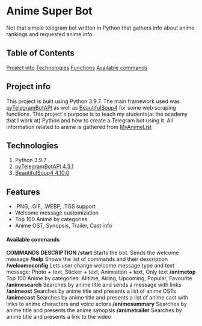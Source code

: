 # Anime Super Bot
Not that simple telegram bot written in Python that gathers info about anime rankings and requested anime info.

## Table of Contents
[Project info](#project-info)
[Technologies](#technologies)
[Functions](#functions)
[Available commands]($available-commands)

## Project info
This project is built using Python 3.9.7. The main framework used was [pyTelegramBotAPI](https://github.com/eternnoir/pyTelegramBotAPI) as well as [BeautifulSoup4](https://www.crummy.com/software/BeautifulSoup/bs4/doc/) for some web scraping functions. This project's purpose is to teach my students(at the academy that I work at) Python and how to create a Telegram bot using it. All information related to anime is gathered from [MyAnimeList](https://myanimelist.net/)

## Technologies
1. Python 3.9.7
2. [pyTelegramBotAPI 4.3.1](https://github.com/eternnoir/pyTelegramBotAPI)
3. [BeautifulSoup4 4.10.0](https://www.crummy.com/software/BeautifulSoup/bs4/doc/)

## Features
- .PNG, .GIF, .WEBP, .TGS support
- Welcome message customization
- Top 100 Anime by categories
- Anime OST, Synopsis, Trailer, Cast info

#### Available commands
**COMMANDS**                **DESCRIPTION**
**/start**                  Starts the bot. Sends the welcome message
**/help**                   Shows the list of commands and their description
**/welcomeconfig**          Lets user change welcome message type and text message: Photo + text, Sticker + text, Animiation + text, Only text
**/animetop**               Top 100 Anime by categories: Alltime, Airing, Upcoming, Popular, Favourite
**/animesearch**            Searches by anime title and sends a message with links
**/animeost**               Searches by anime title and presents a list of anime OSTs
**/animecast**              Searches by anime title and presents a list of anime cast with links to anime characters and voice actors
**/animesummary**           Searches by anime title and presents the anime synopsis
**/animetrailer**           Searches by anime title and presents a link to the video
